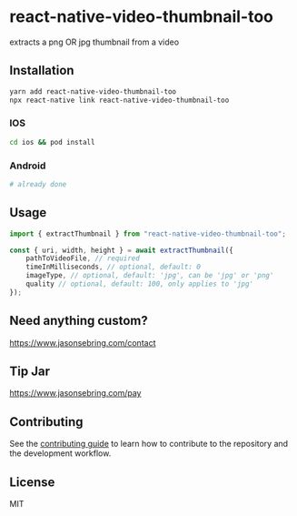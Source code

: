 # react-native-video-thumbnail-too

extracts a png OR jpg thumbnail from a video

## Installation

```sh
yarn add react-native-video-thumbnail-too
npx react-native link react-native-video-thumbnail-too
```
### IOS
```sh
cd ios && pod install
```

### Android
```sh
# already done
```

## Usage

```js
import { extractThumbnail } from "react-native-video-thumbnail-too";

const { uri, width, height } = await extractThumbnail({
    pathToVideoFile, // required
    timeInMilliseconds, // optional, default: 0
    imageType, // optional, default: 'jpg', can be 'jpg' or 'png'
    quality // optional, default: 100, only applies to 'jpg'
});
```

## Need anything custom?

https://www.jasonsebring.com/contact

## Tip Jar

https://www.jasonsebring.com/pay

## Contributing

See the [contributing guide](CONTRIBUTING.md) to learn how to contribute to the repository and the development workflow.

## License

MIT
